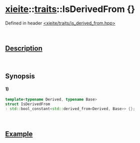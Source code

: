 # [xieite](../../xieite.md)\:\:[traits](../../traits.md)\:\:IsDerivedFrom \{\}
Defined in header [<xieite/traits/is_derived_from.hpp>](../../../include/xieite/traits/is_derived_from.hpp)

&nbsp;

## [Description](https://en.cppreference.com/w/cpp/concepts/derived_from)

&nbsp;

## Synopsis
#### 1)
```cpp
template<typename Derived, typename Base>
struct IsDerivedFrom
: std::bool_constant<std::derived_from<Derived, Base>> {};
```

&nbsp;

## [Example](https://en.cppreference.com/w/cpp/concepts/derived_from#Example)
